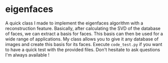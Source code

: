 # eigenfaces
  A quick class I made to implement the eigenfaces algorithm with a reconstruction feature. Basically, after calculating the SVD of the database of faces, we can extract a basis for faces. This basis can then be used for a wide range of applications. My class allows you to give it any database of images and create this basis for its faces. Execute `code_test.py` if you want to have a quick test with the provided files. Don't hesitate to ask questions I'm always available !
